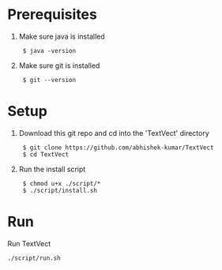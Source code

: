 Prerequisites
================================

1. Make sure java is installed
 
        $ java -version
2. Make sure git is installed

        $ git --version

Setup
================================

1. Download this git repo and cd into the 'TextVect' directory

        $ git clone https://github.com/abhishek-kumar/TextVect
        $ cd TextVect
2. Run the install script

        $ chmod u+x ./script/*
        $ ./script/install.sh

Run
================================
Run TextVect

    ./script/run.sh

